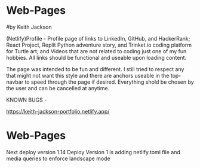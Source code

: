 # Web-Pages
#by Keith Jackson

(Netlify)Profile - Profile page of links to LinkedIn, GitHub, and HackerRank; React Project, Replit Python adventure story, and Trinket.io coding platform for Turtle art; and Videos that are not related to coding just one of my fun hobbies. All links should be functional and useable upon loading content.

The page was intended to be fun and different. I still tried to respect any that might not want this style and there are anchors useable in the top-navbar to speed through the page if desired. Everything shold be chosen by the user and can be cancelled at anytime.

KNOWN BUGS -



https://keith-jackson-portfolio.netlify.app/
# Web-Pages

Next deploy version 1.14
Deploy Version 1 is adding netlify.toml file and media queries to enforce landscape mode